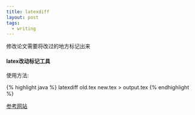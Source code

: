 ```yaml
---
title: latexdiff
layout: post
tags:
  - writing
---
```



修改论文需要将改过的地方标记出来

#### latex改动标记工具

使用方法:

{% highlight java %}
latexdiff old.tex new.tex > output.tex
{% endhighlight %}

[参考网站](http://tech.3rd-p-zombie.net/entry/2013/02/03/010723)

